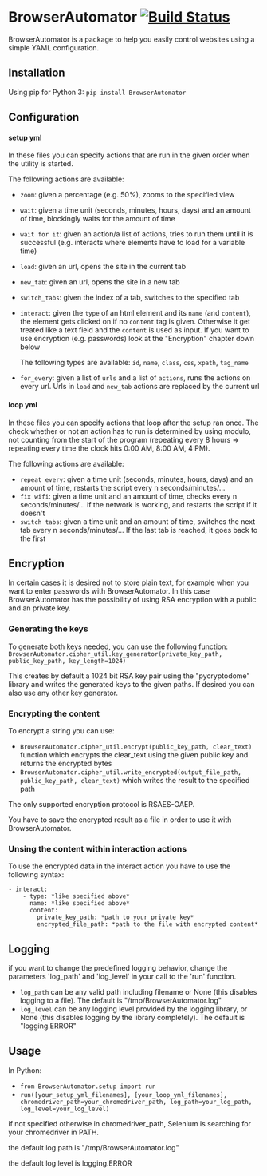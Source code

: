 # BrowserAutomator [![Build Status](https://travis-ci.org/edekadigital/BrowserAutomator.svg?branch=master)](https://travis-ci.org/edekadigital/BrowserAutomator)

BrowserAutomator is a package to help you easily control websites using a simple YAML configuration.
## Installation
Using pip for Python 3:
`pip install BrowserAutomator`

## Configuration
#### setup yml
In these files you can specify actions that are run in the given order when the utility is started.

The following actions are available:
- `zoom`: given a percentage (e.g. 50%), zooms to the specified view
- `wait`: given a time unit (seconds, minutes, hours, days) and an amount of time, blockingly waits for the amount of time
- `wait for it`: given an action/a list of actions, tries to run them until it is successful (e.g. interacts where elements have to load for a variable time)
- `load`: given an url, opens the site in the current tab
- `new_tab`: given an url, opens the site in a new tab
- `switch_tabs`: given the index of a tab, switches to the specified tab
- `interact`: given the `type` of an html element and its `name` (and `content`), the element gets clicked on if no `content` tag is given. Otherwise it get treated like a text field and the `content` is used as input. If you want to use encryption (e.g. passwords) look at the "Encryption" chapter down below 

   The following types are available: `id`, `name`, `class`, `css`, `xpath`, `tag_name`

- `for_every`: given a list of `urls` and a list of `actions`, runs the actions on every url. Urls in `load` and `new_tab` actions are replaced by the current url

#### loop yml
In these files you can specify actions that loop after the setup ran once. The check whether or not an action has to run is determined by using modulo, not counting from the start of the program (repeating every 8 hours => repeating every time the clock hits 0:00 AM, 8:00 AM, 4 PM).

The following actions are available:
- `repeat every`: given a time unit (seconds, minutes, hours, days) and an amount of time, restarts the script every n seconds/minutes/...
- `fix wifi`: given a time unit and an amount of time, checks every n seconds/minutes/... if the network is working, and restarts the script if it doesn't
- `switch tabs`: given a time unit and an amount of time, switches the next tab every n seconds/minutes/... If the last tab is reached, it goes back to the first


## Encryption
In certain cases it is desired not to store plain text, for example when you want to enter passwords with BrowserAutomator.
In this case BrowserAutomator has the possibility of using RSA encryption with a public and an private key.
### Generating the keys
To generate both keys needed, you can use the following function:
`BrowserAutomator.cipher_util.key_generator(private_key_path, public_key_path, key_length=1024)`

This creates by default a 1024 bit RSA key pair using the "pycryptodome" library and writes the generated keys to the given paths. If desired you can also use any other key generator.

### Encrypting the content
To encrypt a string you can use:
 - `BrowserAutomator.cipher_util.encrypt(public_key_path, clear_text)` function which encrypts the clear_text using the given public key and returns the encrypted bytes
 - `BrowserAutomator.cipher_util.write_encrypted(output_file_path, public_key_path, clear_text)` which writes the result to the specified path
 
 The only supported encryption protocol is RSAES-OAEP. 
 
 You have to save the encrypted result as a file in order to use it with BrowserAutomator.

### Unsing the content within interaction actions
To use the encrypted data in the interact action you have to use the following syntax:
```
- interact:
    - type: *like specified above*
      name: *like specified above*
      content:
        private_key_path: *path to your private key*
        encrypted_file_path: *path to the file with encrypted content*
```


## Logging
if you want to change the predefined logging behavior, change the parameters 'log_path' and 'log_level' in your call to the 'run' function.
- `log_path` can be any valid path including filename or None (this disables logging to a file). The default is "/tmp/BrowserAutomator.log"
- `log_level` can be any logging level provided by the logging library, or None (this disables logging by the library completely). The default is "logging.ERROR"

## Usage
In Python:
- `from BrowserAutomator.setup import run`
- `run([your_setup_yml_filenames], [your_loop_yml_filenames], chromedriver_path=your_chromedriver_path, log_path=your_log_path, log_level=your_log_level)`

if not specified otherwise in chromedriver_path, Selenium is searching for your chromedriver in PATH.

the default log path is "/tmp/BrowserAutomator.log"

the default log level is logging.ERROR
